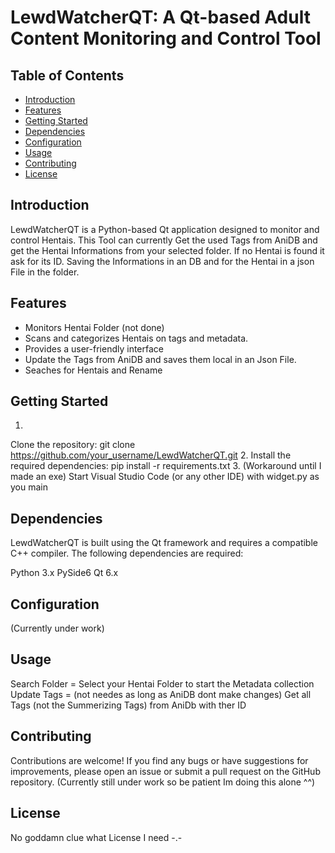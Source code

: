# LewdWatcherQT: A Qt-based Adult Content Monitoring and Control Tool

## Table of Contents

- [Introduction](#introduction)
- [Features](#features)
- [Getting Started](#getting-started)
- [Dependencies](#dependencies)
- [Configuration](#configuration)
- [Usage](#usage)
- [Contributing](#contributing)
- [License](#license)

## Introduction

LewdWatcherQT is a Python-based Qt application designed to monitor and control Hentais. This Tool can currently Get the used Tags from AniDB and get the Hentai Informations from your selected folder. If no Hentai is found it ask for its ID. Saving the Informations in an DB and for the Hentai in a json File in the folder. 

## Features

- Monitors Hentai Folder (not done)
- Scans and categorizes Hentais on tags and metadata.
- Provides a user-friendly interface
- Update the Tags from AniDB and saves them local in an Json File.
- Seaches for Hentais and Rename

## Getting Started

1.
Clone the repository:
git clone https://github.com/your_username/LewdWatcherQT.git
2.
Install the required dependencies:
pip install -r requirements.txt
3.
(Workaround until I made an exe)
Start Visual Studio Code (or any other IDE) with widget.py as you main

## Dependencies

LewdWatcherQT is built using the Qt framework and requires a compatible C++ compiler. The following dependencies are required:

Python 3.x
PySide6
Qt 6.x

## Configuration

(Currently under work)

## Usage

Search Folder = Select your Hentai Folder to start the Metadata collection
Update Tags = (not needes as long as AniDB dont make changes) Get all Tags (not the Summerizing Tags) from AniDb with ther ID

## Contributing

Contributions are welcome! If you find any bugs or have suggestions for improvements, please open an issue or submit a pull request on the GitHub repository.
(Currently still under work so be patient Im doing this alone ^^)

## License

No goddamn clue what License I need -.-